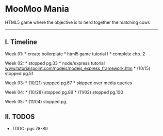 # MooMoo Mania
HTML5 game where the objective is to herd together the matching cows

-----------------------------------------------
I. Timeline
-----------------------------------------------
Week 01:
	* create boilerplate
	* html5 game tutorial I
	* complete chp. 2

Week 02:
	* stopped pg.33
	* node/express tutorial
		www.tutorialspoint.com/nodejs/nodejs_express_framework.htm
	* (10/15) stopped pg.51

Week 03:
	* (10/21) stopped pg.67
	* skipped over media queries

Week 04:
	* (10/28) stopped pg.89
	* (11/02) stopped pg.100

Week 05:
	* (11/04) stopped pg.


II. TODOS
-----------------------------------------------
  * TODO: pgs.78-80
